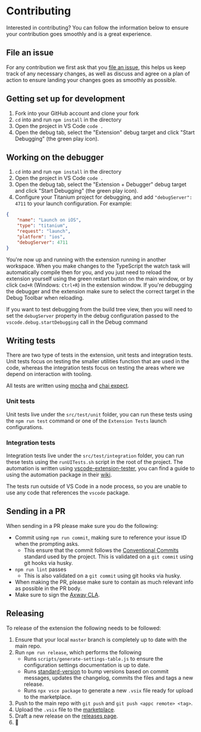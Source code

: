 # Contributing

Interested in contributing? You can follow the information below to ensure your contribution goes smoothly and is a great experience.

## File an issue

For any contribution we first ask that you [file an issue](https://github.com/appcelerator/vscode-appcelerator-titanium/issues/new/choose), this helps us keep track of any necessary changes, as well as discuss and agree on a plan of action to ensure landing your changes goes as smoothly as possible.

## Getting set up for development

1. Fork into your GitHub account and clone your fork
2. `cd` into and run `npm install` in the directory
3. Open the project in VS Code `code .`
4. Open the debug tab, select the "Extension" debug target and click "Start Debugging" (the green play icon). 

## Working on the debugger

1. `cd` into and run `npm install` in the directory
2. Open the project in VS Code `code .`
3. Open the debug tab, select the "Extension + Debugger" debug target and click "Start Debugging" (the green play icon).
4. Configure your Titanium project for debugging, and add `"debugServer": 4711` to your launch configuration. For example:

```json
{
	"name": "Launch on iOS",
	"type": "titanium",
	"request": "launch",
	"platform": "ios",
	"debugServer": 4711
}
```

You're now up and running with the extension running in another workspace. When you make changes to the TypeScript the watch task will automatically compile then for you, and you just need to reload the extension yourself using the green restart button on the main window, or by click `Cmd+R` (Windows: `Ctrl+R`) in the extension window. If you're debugging the debugger and the extension make sure to select the correct target in the Debug Toolbar when reloading.

If you want to test debugging from the build tree view, then you will need to set the `debugServer` property in the debug configuration passed to the `vscode.debug.startDebugging` call in the Debug command

## Writing tests

There are two type of tests in the extension, unit tests and integration tests. Unit tests focus on testing the smaller utilities function that are used in the code, whereas the integration tests focus on testing the areas where we depend on interaction with tooling.

All tests are written using [mocha](https://mochajs.org/) and [chai expect](https://www.chaijs.com/api/bdd/).

### Unit tests

Unit tests live under the `src/test/unit` folder, you can run these tests using the `npm run test` command or one of the `Extension Tests` launch configurations.

### Integration tests

Integration tests live under the `src/test/integration` folder, you can run these tests using the `runUITests.sh` script in the root of the project. The automation is written using [vscode-extension-tester](https://github.com/redhat-developer/vscode-extension-tester), you can find a guide to using the automation package in their [wiki](https://github.com/redhat-developer/vscode-extension-tester/wiki).

The tests run outside of VS Code in a node process, so you are unable to use any code that references the `vscode` package.

## Sending in a PR

When sending in a PR please make sure you do the following:

- Commit using `npm run commit`, making sure to reference your issue ID when the prompting asks.
	- This ensure that the commit follows the [Conventional Commits](https://www.conventionalcommits.org/) standard used by the project. This is validated on a `git commit` using git hooks via husky.
- `npm run lint` passes
	- This is also validated on a `git commit` using git hooks via husky.
- When making the PR, please make sure to contain as much relevant info as possible in the PR body.
- Make sure to sign the [Axway CLA](https://cla.axway.com/).

## Releasing

To release of the extension the following needs to be followed:

1. Ensure that your local `master` branch is completely up to date with the main repo.
2. Run `npm run release`, which performs the following
	- Runs `scripts/generate-settings-table.js` to ensure the configuration settings documentation is up to date.
	- Runs [standard-version](https://github.com/conventional-changelog/standard-version) to bump versions based on commit messages, updates the changelog, commits the files and tags a new release.
	- Runs `npx vsce package` to generate a new `.vsix` file ready for upload to the marketplace.
3. Push to the main repo with `git push` and `git push <appc remote> <tag>`.
4. Upload the `.vsix` file to the [marketplace](https://marketplace.visualstudio.com/manage).
5. Draft a new release on the [releases page](https://github.com/appcelerator/vscode-appcelerator-titanium/releases).
6. 🎉
